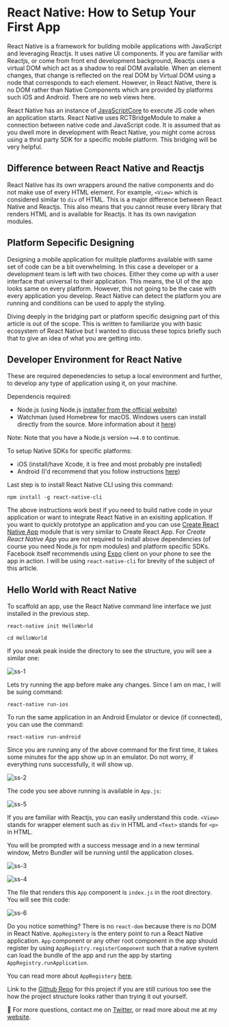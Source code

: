 # React Native: How to Setup Your First App

React Native is a framework for building mobile applications with JavaScript and leveraging Reactjs. It uses native UI components. If you are familiar with Reactjs, or come from front end development background, Reactjs uses a virtual DOM which act as a shadow to real DOM available. When an element changes, that change is reflected on the real DOM by Virtual DOM using a node that corresponds to each element. However, in React Native, there is no DOM rather than Native Components which are provided by platforms such iOS and Android. There are no web views here.

React Native has an instance of [JavaScriptCore](https://facebook.github.io/react-native/docs/javascript-environment.html) to execute JS code when an application starts. React Native uses RCTBridgeModule to make a connection between native code and JavaScript code. It is assumed that as you dwell more in development with React Native, you might come across using a thrid party SDK for a specific mobile platform. This bridging will be very helpful.

## Difference between React Native and Reactjs

React Native has its own wrappers around the native components and do not make use of every HTML element. For example, `<View>` which is considered similar to `div` of HTML. This is a major difference between React Native and Reactjs. This also means that you cannot reuse every library that renders HTML and is available for Reactjs. It has its own navigation modules.

## Platform Sepecific Designing

Designing a mobile application for mulitple platforms available with same set of code can be a bit overwhelming. In this case a developer or a development team is left with two choices. Either they come up with a user interface that universal to their application. This means, the UI of the app looks same on every platform. However, this not going to be the case with every application you develop. React Native can detect the platform you are running and conditions can be used to apply the styling.

Diving deeply in the bridging part or platform specific designing part of this article is out of the scope. This is written to familiarize you with basic ecosystem of React Native but I wanted to discuss these topics briefly such that to give an idea of what you are getting into.

## Developer Environment for React Native

These are required depenedencies to setup a local environment and further, to develop any type of application using it, on your machine.

Dependencis required:

* Node.js (using Node.js [installer from the official website](http://nodejs.org/))
* Watchman (used Homebrew for macOS. Windows users can install directly from the source. More information about it [here](https://facebook.github.io/watchman/docs/install.html))

Note: Note that you have a Node.js version `>=4.0` to continue.

To setup Native SDKs for specific platforms:

* iOS (install/have Xcode, it is free and most probably pre installed)
* Android (I'd recommend that you follow instructions [here](https://facebook.github.io/react-native/docs/getting-started.html))

Last step is to install React Native CLI using this command:

```shell
npm install -g react-native-cli
```

The above instructions work best if you need to build native code in your application or want to integrate React Native in an exisiting application. If you want to quickly prototype an application and you can use [Create React Native App](https://facebook.github.io/react-native/docs/getting-started.html) module that is very similar to Create React App. For _Create React Native App_ you are not required to install above dependencies (of course you need Node.js for npm modules) and platform specific SDKs. Facebook itself recommends using [Expo](https://expo.io/) client on your phone to see the app in action. I will be using `react-native-cli` for brevity of the subject of this article.

## Hello World with React Native

To scaffold an app, use the React Native command line interface we just installed in the previous step.

```shell
react-native init HelloWorld

cd HelloWorld
```

If you sneak peak inside the directory to see the structure, you will see a similar one:

![ss-1](https://i.imgur.com/oLF14Nf.png)

Lets try running the app before make any changes. Since I am on mac, I will be suing command:

```shell
react-native run-ios
```

To run the same application in an Android Emulator or device (if connected), you can use the command:

```shell
react-native run-android
```

Since you are running any of the above command for the first time, it takes some minutes for the app show up in an emulator. Do not worry, if everything runs successfully, it will show up.

![ss-2](https://i.imgur.com/j5e0XDX.png)

The code you see above running is available in `App.js`:

![ss-5](https://i.imgur.com/qzoS6nD.png)

If you are familiar with Reactjs, you can easily understand this code. `<View>` stands for wrapper element such as `div` in HTML and `<Text>` stands for `<p>` in HTML.

You will be prompted with a success message and in a new terminal window, Metro Bundler will be running until the application closes.

![ss-3](https://i.imgur.com/AtVV7aG.png)

![ss-4](https://i.imgur.com/aqpnbFC.png)

The file that renders this `App` component is `index.js` in the root directory. You will see this code:

![ss-6](https://i.imgur.com/a1D6caa.png)

Do you notice something? There is no `react-dom` because there is no DOM in React Native. `AppRegistery` is the entery point to run a React Native application. `App` component or any other root component in the app should register by using `AppRegistry.registerComponent` such that a native system can load the bundle of the app and run the app by starting `AppRegistry.runApplication`.

You can read more about `AppRegistery` [here](https://facebook.github.io/react-native/docs/appregistry.html).

Link to the [Github Repo](https://github.com/amandeepmittal/rn-HelloWorld) for this project if you are still curious too see the how the project structure looks rather than trying it out yourself.

🙏 For more questions, contact me on [Twitter](https://twitter.com/amanhimself), or read more about me at my [website](http://amanhimself.me/).
